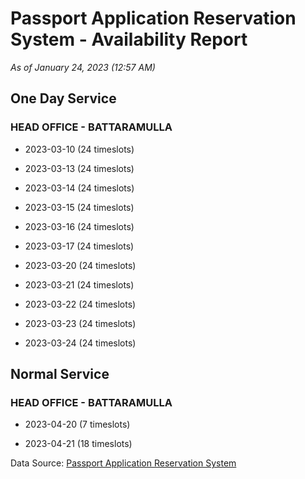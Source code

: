 # Passport Application Reservation System - Availability Report

*As of January 24, 2023 (12:57 AM)*

## One Day Service

### HEAD OFFICE - BATTARAMULLA

* 2023-03-10 (24 timeslots)

* 2023-03-13 (24 timeslots)

* 2023-03-14 (24 timeslots)

* 2023-03-15 (24 timeslots)

* 2023-03-16 (24 timeslots)

* 2023-03-17 (24 timeslots)

* 2023-03-20 (24 timeslots)

* 2023-03-21 (24 timeslots)

* 2023-03-22 (24 timeslots)

* 2023-03-23 (24 timeslots)

* 2023-03-24 (24 timeslots)

## Normal Service

### HEAD OFFICE - BATTARAMULLA

* 2023-04-20 (7 timeslots)

* 2023-04-21 (18 timeslots)

Data Source: [Passport Application Reservation System](https://eservices.immigration.gov.lk:8443/appointment/pages/reservationApplication.xhtml)
